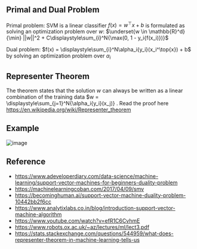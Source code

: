 ## Primal and Dual Problem

Primal problem: SVM is a linear classifier $f(x) = w^{\top}x + b$ is formulated as solving an optimization problem over $w$: $\underset{w \in \mathbb{R}^d}{\min} ||w||^2 + C\displaystyle\sum_{i}^N{\max(0, 1 - y_i{f(x_i)})}$ 

Dual problem: $f(x) = \displaystyle\sum_{i}^N\alpha_i{y_i}(x_i^\top{x}) + b$ by solving an optimization problem over $\alpha_i$

## Representer Theorem

The theorem states that the solution $w$ can always be written as a linear combination of the training data $w = \displaystyle\sum_{j=1}^N{\alpha_i{y_i}(x_j)} . Read the proof here https://en.wikipedia.org/wiki/Representer_theorem



## Example

![image](https://github.com/hughiephan/DPL/assets/16631121/4e41598a-3bcd-4abe-9dd8-1750fff3cf52)

## Reference
- https://www.adeveloperdiary.com/data-science/machine-learning/support-vector-machines-for-beginners-duality-problem
- https://machinelearningcoban.com/2017/04/09/smv
- https://becominghuman.ai/support-vector-machine-duality-problem-10442bb2f6cc
- https://www.analytixlabs.co.in/blog/introduction-support-vector-machine-algorithm
- https://www.youtube.com/watch?v=efR1C6CvhmE
- https://www.robots.ox.ac.uk/~az/lectures/ml/lect3.pdf
- https://stats.stackexchange.com/questions/544959/what-does-representer-theorem-in-machine-learning-tells-us
